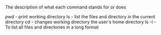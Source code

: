 The description of what each command stands for or does

pwd - print working directory
ls - list the files and directory in the current directory
cd - changes working directory the user's home directory
ls -l - To list all files and directories in a long format

